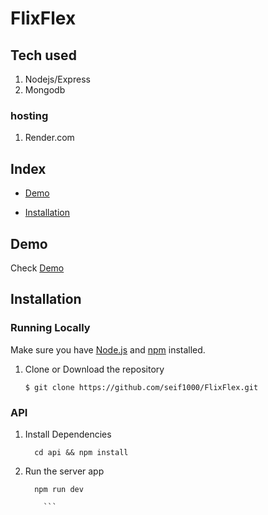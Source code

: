 # FlixFlex

## Tech used 

1. Nodejs/Express
2. Mongodb

### hosting

1. Render.com


## Index
+ [Demo](#demo)

+ [Installation](#installation)

## Demo<a name="demo"></a>
Check [Demo](https://flixflex-isxr.onrender.com/)




## Installation<a name="installation"></a>
### Running Locally
Make sure you have [Node.js](https://nodejs.org/) and [npm](https://www.npmjs.com/) installed.

 
1. Clone or Download the repository

	```
	$ git clone https://github.com/seif1000/FlixFlex.git
	
	```



### API 

1. Install Dependencies
	```
	  cd api && npm install
 
	```

2. Run the server app
	```
  	  npm run dev
 
        ```






